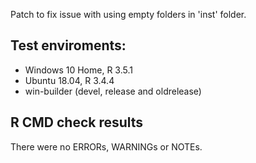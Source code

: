 Patch to fix issue with using empty folders in 'inst' folder.

## Test enviroments:
* Windows 10 Home, R 3.5.1
* Ubuntu 18.04, R 3.4.4
* win-builder (devel, release and oldrelease)

## R CMD check results
There were no ERRORs, WARNINGs or NOTEs.
